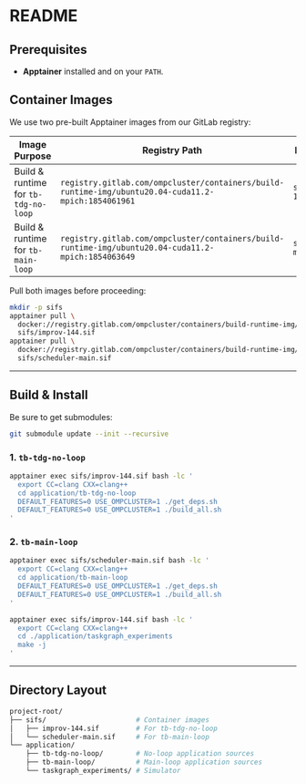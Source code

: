 # README

## Prerequisites

* **Apptainer** installed and on your `PATH`.

## Container Images

We use two pre-built Apptainer images from our GitLab registry:

| Image Purpose                        | Registry Path                                                                                       | Local Filename            |
| ------------------------------------ | --------------------------------------------------------------------------------------------------- | ------------------------- |
| Build & runtime for `tb-tdg-no-loop` | `registry.gitlab.com/ompcluster/containers/build-runtime-img/ubuntu20.04-cuda11.2-mpich:1854061961` | `sifs/improv-144.sif`     |
| Build & runtime for `tb-main-loop`   | `registry.gitlab.com/ompcluster/containers/build-runtime-img/ubuntu20.04-cuda11.2-mpich:1854063649` | `sifs/scheduler-main.sif` |

Pull both images before proceeding:

```bash
mkdir -p sifs
apptainer pull \
  docker://registry.gitlab.com/ompcluster/containers/build-runtime-img/ubuntu20.04-cuda11.2-mpich:1854061961 \
  sifs/improv-144.sif
apptainer pull \
  docker://registry.gitlab.com/ompcluster/containers/build-runtime-img/ubuntu20.04-cuda11.2-mpich:1854063649 \
  sifs/scheduler-main.sif
```

---

## Build & Install

Be sure to get submodules:

```bash
git submodule update --init --recursive
```

### 1. `tb-tdg-no-loop`

```bash
apptainer exec sifs/improv-144.sif bash -lc '
  export CC=clang CXX=clang++
  cd application/tb-tdg-no-loop
  DEFAULT_FEATURES=0 USE_OMPCLUSTER=1 ./get_deps.sh
  DEFAULT_FEATURES=0 USE_OMPCLUSTER=1 ./build_all.sh
'
```

### 2. `tb-main-loop`

```bash
apptainer exec sifs/scheduler-main.sif bash -lc '
  export CC=clang CXX=clang++
  cd application/tb-main-loop
  DEFAULT_FEATURES=0 USE_OMPCLUSTER=1 ./get_deps.sh
  DEFAULT_FEATURES=0 USE_OMPCLUSTER=1 ./build_all.sh
'
```

```bash
apptainer exec sifs/improv-144.sif bash -lc '
  export CC=clang CXX=clang++
  cd ./application/taskgraph_experiments
  make -j
'
```

---

## Directory Layout

```bash
project-root/
├── sifs/                      # Container images
│   ├── improv-144.sif         # For tb-tdg-no-loop
│   └── scheduler-main.sif     # For tb-main-loop
└── application/
    ├── tb-tdg-no-loop/        # No-loop application sources
    ├── tb-main-loop/          # Main-loop application sources
    └── taskgraph_experiments/ # Simulator
```
